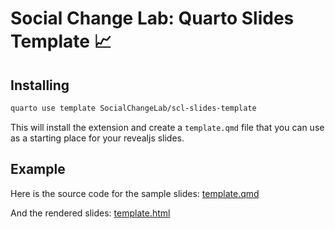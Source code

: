# Social Change Lab: Quarto Slides Template 📈

## Installing

```bash
quarto use template SocialChangeLab/scl-slides-template
```

This will install the extension and create a `template.qmd` file that you can use as a starting place for your revealjs slides.

## Example

Here is the source code for the sample slides: [template.qmd](template.qmd)

And the rendered slides: [template.html](https://socialchangelab.github.io/scl-slides-template/template.html)
